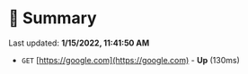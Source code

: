 # 📖 Summary
Last updated: **1/15/2022, 11:41:50 AM**

- `GET` [https://google.com](https://google.com) - **Up** (130ms)
